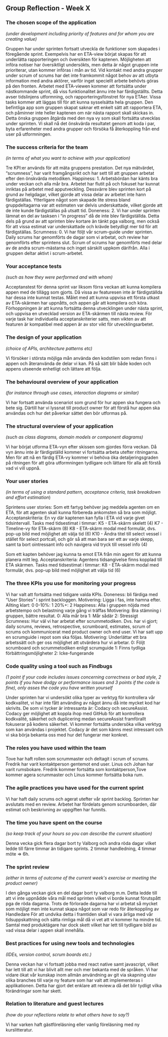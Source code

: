 ## Group Reflection - Week X

### The chosen scope of the application 
*(under development including priority of features and for whom you are creating value)*

Gruppen har under sprinten fortsatt utveckla de funktioner som skapades i föregående sprint. Exempelvis har en ETA-view börjat skapas för att underlätta rapporteringen och översikten för kaptenen. Möjligheten att införa notiser har översiktligt undersökts, men detta är något gruppen inte prioriterar, utan kommer införas i mån av tid. Vid kontakt med andra grupper under scrum of scrums har det inte framkommit något behov av att utbyta information med andra aktörer, varför inget speciellt arbete behövts göras på den fronten. Arbetet med ETA-viewen kommer att fortsätta under nästkommande sprint, då viss funktionalitet ännu inte har färdigställts. Detta avser tidslinjens utformning, och rapporteringsfönstret för nya ETAer. Vissa tasks kommer att läggas till för att kunna sysselsätta hela gruppen.
Den befintliga app som gruppen skapat saknar ett enkelt sätt att rapportera ETA, och påminner inte heller kaptenen om när nästa rapport skall skickas in. Detta önska gruppen åtgärda med den nya vy som skall fortsätta utvecklas under sprinten. Vi skall nå det önskvärda resultatet genom att koda i par, byta erfarenheter med andra grupper och försöka få återkoppling från end user på utformningen.


### The success criteria for the team
*(in terms of what you want to achieve with your application)*

Tre KPI:er används för att mäta gruppens prestation. Det nya mätvärdet, “scrumness”, har varit framgångsrikt och har sett till att gruppen arbetat efter den önskvärda metodiken. 
Happiness: 1. Arbetsbördan har känts bra under veckan och alla mår bra. Arbetet har flutit på och fokuset har kunnat inriktas på arbetet med apputveckling. Dessvärre blev sprinten kort på grund av helgdagar, vilket gjorde att vissa delar av arbetet inte hann färdigställas. Ytterligare något som skapade lite stress bland gruppdeltagarna var att estimaten var delvis underskattade, vilket gjorde att de inte kunde färdigställas på utsatt tid. 
Doneness: 2. Vi har under sprinten lämnat en del av tasksen i “in progress” då de inte blev färdigställda. Detta dels på grund av att sprinten blev kortare än tänkt pga valborg, men också för att vissa estimat var underskattade och krävde betydligt mer tid för att färdigställas.
Scrumness: 0. Vi har följt vår scrum-guide under sprinten. Daily scrums har genomförts de dagar som vi arbetat, och review har genomförts efter sprintens slut. Scrum of scrums har genomförts med delar av de andra scrum-mästarna och inget särskilt uppkom därifrån. Alla i gruppen deltar aktivt i scrum-arbetet.


### Your acceptance tests
*(such as how they were performed and with whom)*

Acceptanstest för denna sprint var liksom förra veckan att kunna kompilera appen med de tillägg som gjorts. Då vissa av featuresen inte är färdigställda har dessa inte kunnat testas. Målet med att kunna uppvisa ett första utkast av ETA-skärmen har uppnåtts, och appen går att kompilera och köra. Förhoppningen är att kunna fortsätta denna utvecklingen under nästa sprint, och uppvisa en utvecklad version av ETA-skärmen till nästa review. För varje task har individuella acceptanskriterier satts, men vikten av att featuren är kompatibel med appen är av stor vikt för utvecklingsarbetet. 

### The design of your application 
*(choice of APIs, architecture patterns etc)*

Vi försöker i största möjliga mån använda den kodstilen som redan finns i appen och återanvända de delar vi kan. På så sätt blir både koden och appens utseende enhetligt och lättare att följa. 

### The behavioural overview of your application
*(for instance through use cases, interaction diagrams or similar)*

Vi har fortsatt använda scenariot som grund för hur appen ska fungera och bete sig. Därtill har vi lyssnat till product owner för att förstå hur appen ska användas och hur det påverkar sättet den bör utformas på. 

### The structural overview of your application
*(such as class diagrams, domain models or component diagrams)*

Vi har börjat utforma ETA-vyn efter skissen som gjordes förra veckan. Då vyn ännu inte är färdigställd kommer vi fortsätta arbeta utefter ritningarna. Men för att nå en färdig ETA-vy kommer vi behöva öka detaljeringsgraden på ritningen för att göra utformningen tydligare och lättare för alla att förstå vad vi vill uppnå. 

### Your user stories
*(in terms of using a standard pattern, acceptance criteria, task breakdown and effort estimation*)

Sprintens user stories:
Som ett fartyg behöver jag meddela agenten om en ETA, för att agenten skall kunna förbereda ankomsten så bra som möjligt.
Acceptanskriteria: En vy där kaptenen kan fylla i ETA vid varje givet tidsintervall. 
Tasks med tidsestimat i timmar: 
K5 - ETA-skärm skelett (4)
K7 - Timeline-vy för ETA-skärm (8)
K8 - ETA-skärm modal med formulär, dvs. pop-up bild med möjlighet att välja tid (6)
K10 - Ändra titel till select vessel i stället för select portcall, och gör så att man bara ser ett av varje skepp, samt ta bort ointressant info och navigera vid tryck till vessel info (4)	


Som ett kapten behöver jag kunna ta emot ETA från min agent för att kunna planera mitt leg. 
	Acceptanskriteria: Agentens tidsangivelse finns kopplad till ETA skärmen. 
	Tasks med tidsestimat i timmar: 
K8 - ETA-skärm modal med formulär, dvs. pop-up bild med möjlighet att välja tid (6)


### The three KPIs you use for monitoring your progress

Vi har valt att fortsätta med tidigare valda KPIs. 
Doneness: bli färdiga med “User Stories” i sprint backloggen. Motivering: Ligga i fas, inte hamna efter.
Allting klart: 0
0-10%: 1
20%+: 2
Happiness: Alla i gruppen nöjda med arbetstempo och belastning varje gång vi träffas Motivering: Bra stämning i gruppen, bättre resultat.
0: Alla mår bra
1: Mår sådär
2: Stressigt
Scrumness: Hur väl vi har arbetat efter scrummetodiken. Dvs. har vi gjort; daily scrums, reviews, retrospective, scrumboard, estimates, scrum of scrums och kommunicerat med product owner och end user. Vi har satt upp en scrumguide i repot som ska följas. 
Motivering: Underlättar ett bra arbetssätt och ger oss möjlighet att utvärdera hur vi arbetar. 
0: Följt scrumboard och scrummetodiken enligt scrumguide
1: Finns tydliga förbättringsmöjligheter
2: Icke-fungerande

### Code quality using a tool such as Findbugs
*(1 point if your code includes issues concerning correctness or bad style, 2 points if you have dodgy or performance issues and 3 points if the code is fine),
  only asses the code you have written yourself*

Under sprinten har vi undersökt olika typer av verktyg för kontrollera vår kodkvalitet, vi har inte fått använding av något ännu då inte mycket kod har skrivits. De som vi tycker är intressanta är: Codacy och secureAssist. Codacy ger möjlighet att koppla ihop med GitHub för att kontrollera kodkvalité, säkerhet och duplicering medan secureAssist framförallt fokuserar på kodens säkerhet. Vi kommer fortsätta undersöka vilka verktyg som kan användas i projektet. Codacy är det som känns mest intressant och vi ska börja bekanta oss med hur det fungerar mer konkret. 

### The roles you have used within the team

Tove har haft rollen som scrummaster och deltagit i scrum of scrums. Fredrik har varit kontaktperson gentemot end user. Linus och Johan har varit rumsbokare. Fredrik kommer fortsätta som kontaktperson,Tove kommer agera scrummaster och Linus kommer fortsätta boka rum.

### The agile practices you have used for the current sprint

Vi har haft daily scrums och agerat utefter vår sprint backlog. Sprinten har avslutats med en review. Arbetet har fördelats genom scrumboarden, där estimat och beskrivning av uppgiften har funnits.

### The time you have spent on the course
*(so keep track of your hours so you can describe the current situation)*

Denna vecka gick flera dagar bort ty Valborg och andra röda dagar vilket ledde till färre timmar än tidigare sprints.
2 timmar handledning, 4 timmar möte => 6h.


### The sprint review
*(either in terms of outcome of the current week's exercise or meeting the product owner)*

I den gånga veckan gick en del dagar bort ty valborg m.m. Detta ledde till att vi inte uppnådde våra mål med sprinten vilket vi borde kunnat förutspått pga de röda dagarna. 
Trots de förlorade dagarna har vi arbetat så mycket som möjligt men inte kunnat skapa något som var redo för återkoppling av Handledare 
För att undvika detta i framtiden skall vi vara ärliga med vår tidsuppskattning och sätta rimliga mål då vi vet att vi kommer ha mindre tid.
Samtal med produktägare har dock skett vilket har lett till tydligare bild av vad vissa delar i appen skall innehålla.


### Best practices for using new tools and technologies
*(IDEs, version control, scrum boards etc.)*

Denna veckan har vi fortsatt jobba med react native samt javascript, vilket har lett till att vi har blivit allt mer och mer bekanta med de språken. 
Vi har vidare ökat vår kunskap inom allmän användning av git via skapning utav olika branches till varje ny feature som har valt att implementeras i applikationen. Detta har gjort det enklare att review:a då det blir tydligt vilka förändringar som har skett.


### Relation to literature and guest lectures
*(how do your reflections relate to what others have to say?)*

Vi har varken haft gästföreläsning eller vanlig föreläsning med ny kurslitteratur. 
